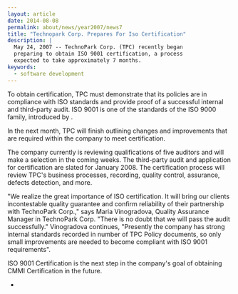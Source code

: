 ```yaml
---
layout: article
date: 2014-08-08
permalink: about/news/year2007/news7
title: "Technopark Corp. Prepares For Iso Certification"
description: |
  May 24, 2007 -- TechnoPark Corp. (TPC) recently began
  preparing to obtain ISO 9001 certification, a process
  expected to take approximately 7 months.
keywords:
  - software development
---
```


To obtain certification, TPC must demonstrate that its policies are in compliance with ISO standards 
and provide proof of a successful internal and third-party audit. ISO 9001 is one of the standards 
of the ISO 9000 family, introduced by .

In the next month, TPC will finish outlining changes and improvements that are required within the 
company to meet certification.

The company currently is reviewing qualifications of five auditors and will make a selection in the 
coming weeks. The third-party audit and application for certification are slated for January 2008. 
The certification process will review TPC's business processes, recording, quality control, 
assurance, defects detection, and more.

"We realize the great importance of ISO certification. It will bring our clients incontestable 
quality guarantee and confirm reliability of their partnership with TechnoPark Corp.," says Maria 
Vinogradova, Quality Assurance Manager in TechnoPark Corp. "There is no doubt that we will pass the 
audit successfully." Vinogradova continues, "Presently the company has strong internal standards 
recorded in number of TPC Policy documents, so only small improvements are needed to become 
compliant with ISO 9001 requirements".

ISO 9001 Certification is the next step in the company's goal of obtaining CMMI Certification in the future.

 *
